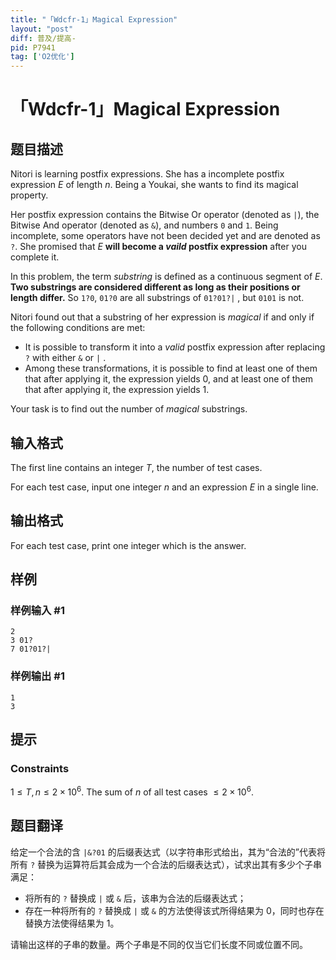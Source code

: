 ```yaml
---
title: "「Wdcfr-1」Magical Expression"
layout: "post"
diff: 普及/提高-
pid: P7941
tag: ['O2优化']
---
```

# 「Wdcfr-1」Magical Expression
## 题目描述

Nitori is learning postfix expressions. She has a incomplete postfix expression $E$ of length $n$. Being a Youkai, she wants to find its magical property.

Her postfix expression contains the Bitwise Or operator (denoted as `|`), the Bitwise And operator (denoted as `&`), and numbers `0` and `1`. Being incomplete, some operators have not been decided yet and are denoted as `?`. She promised that $E$ **will become a *vaild* postfix expression** after you complete it.

In this problem, the term *substring* is defined as a continuous segment of $E$. **Two substrings are considered different as long as their positions or length differ.**  So `1?0`, `01?0` are all substrings of `01?01?|`  , but `0101` is not.

Nitori found out that a substring of her expression is *magical* if and only if the following conditions are met:

- It is possible to transform it into a *valid* postfix expression after replacing `?` with either `&` or `|` .
- Among these transformations, it is possible to find at least one of them that after applying it, the expression yields $0$,  and at least one of them that after applying it, the expression yields $1$.

Your task is to find out the number of *magical* substrings.

## 输入格式

The first line contains an integer $T$, the number of test cases.

For each test case, input one integer $n$ and an expression $E$ in a single line.
## 输出格式

For each test case, print one integer which is the answer.
## 样例

### 样例输入 #1
```
2
3 01?
7 01?01?|
```
### 样例输出 #1
```
1
3
```
## 提示

### Constraints

$1\le T,n\le 2\times 10^6$. The sum of $n$ of all test cases $\le 2\times 10^6$.
## 题目翻译

给定一个合法的含 `|&?01` 的后缀表达式（以字符串形式给出，其为“合法的”代表将所有 `?` 替换为运算符后其会成为一个合法的后缀表达式），试求出其有多少个子串满足：

- 将所有的 `?` 替换成 `|` 或 `&` 后，该串为合法的后缀表达式；
- 存在一种将所有的 `?` 替换成 `|` 或 `&` 的方法使得该式所得结果为 $0$，同时也存在替换方法使得结果为 $1$。

请输出这样的子串的数量。两个子串是不同的仅当它们长度不同或位置不同。
